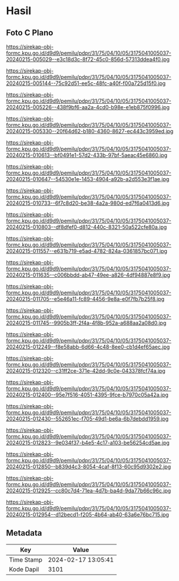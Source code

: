 # Hasil

## Foto C Plano

https://sirekap-obj-formc.kpu.go.id/d9d9/pemilu/pdpr/31/75/04/10/05/3175041005037-20240215-005029--e3c18d3c-8f72-45c0-856d-57313ddea4f0.jpg

https://sirekap-obj-formc.kpu.go.id/d9d9/pemilu/pdpr/31/75/04/10/05/3175041005037-20240215-005144--75c92d51-ee5c-48fc-a40f-f00a725d15f0.jpg

https://sirekap-obj-formc.kpu.go.id/d9d9/pemilu/pdpr/31/75/04/10/05/3175041005037-20240215-005226--438f9bf6-aa2a-4cd0-b98e-e1eb875f0996.jpg

https://sirekap-obj-formc.kpu.go.id/d9d9/pemilu/pdpr/31/75/04/10/05/3175041005037-20240215-005330--20f64d62-b180-4360-8627-ec443c3959ed.jpg

https://sirekap-obj-formc.kpu.go.id/d9d9/pemilu/pdpr/31/75/04/10/05/3175041005037-20240215-010613--bf0491e1-57d2-433b-97bf-5aeac45e6860.jpg

https://sirekap-obj-formc.kpu.go.id/d9d9/pemilu/pdpr/31/75/04/10/05/3175041005037-20240215-010647--54530e1e-1453-4904-a92b-a2d553e3f1ae.jpg

https://sirekap-obj-formc.kpu.go.id/d9d9/pemilu/pdpr/31/75/04/10/05/3175041005037-20240215-010733--6f7c8d20-be38-4a2a-980d-ed7f6a0413d6.jpg

https://sirekap-obj-formc.kpu.go.id/d9d9/pemilu/pdpr/31/75/04/10/05/3175041005037-20240215-010803--df8dfef0-d812-440c-8321-50a522cfe80a.jpg

https://sirekap-obj-formc.kpu.go.id/d9d9/pemilu/pdpr/31/75/04/10/05/3175041005037-20240215-011557--e631b719-e5ad-4782-824a-0361857bc071.jpg

https://sirekap-obj-formc.kpu.go.id/d9d9/pemilu/pdpr/31/75/04/10/05/3175041005037-20240215-011635--c006bbdd-ab47-49ee-a826-4df94887e8f9.jpg

https://sirekap-obj-formc.kpu.go.id/d9d9/pemilu/pdpr/31/75/04/10/05/3175041005037-20240215-011705--e5e46a11-fc89-4456-9e8a-e0f7fb7b25f8.jpg

https://sirekap-obj-formc.kpu.go.id/d9d9/pemilu/pdpr/31/75/04/10/05/3175041005037-20240215-011745--9905b3ff-2f4a-4f8b-952a-a688aa2a08d0.jpg

https://sirekap-obj-formc.kpu.go.id/d9d9/pemilu/pdpr/31/75/04/10/05/3175041005037-20240215-012249--f8e58abb-6d66-4c48-8ee0-cb1d4ef65aec.jpg

https://sirekap-obj-formc.kpu.go.id/d9d9/pemilu/pdpr/31/75/04/10/05/3175041005037-20240215-012320--c31ff2ce-371e-42dd-9c0e-043378fcf74a.jpg

https://sirekap-obj-formc.kpu.go.id/d9d9/pemilu/pdpr/31/75/04/10/05/3175041005037-20240215-012400--95e7f516-4051-4395-9fce-b7970c05a42a.jpg

https://sirekap-obj-formc.kpu.go.id/d9d9/pemilu/pdpr/31/75/04/10/05/3175041005037-20240215-012430--552651ec-f705-49d1-be6a-6b7debdd1959.jpg

https://sirekap-obj-formc.kpu.go.id/d9d9/pemilu/pdpr/31/75/04/10/05/3175041005037-20240215-012823--9e034f37-b4e5-4c17-a103-be56254cd5ae.jpg

https://sirekap-obj-formc.kpu.go.id/d9d9/pemilu/pdpr/31/75/04/10/05/3175041005037-20240215-012850--b839d4c3-8054-4caf-8f13-60c95d9302e2.jpg

https://sirekap-obj-formc.kpu.go.id/d9d9/pemilu/pdpr/31/75/04/10/05/3175041005037-20240215-012925--cc80c7d4-71ea-4d7b-ba4d-9da77b66c96c.jpg

https://sirekap-obj-formc.kpu.go.id/d9d9/pemilu/pdpr/31/75/04/10/05/3175041005037-20240215-012954--d12becd1-f205-4b64-ab40-63a6e76bc715.jpg


## Metadata

| Key        | Value               |
| ---------- | ------------------- |
| Time Stamp | 2024-02-17 13:05:41 |
| Kode Dapil | 3101                |



